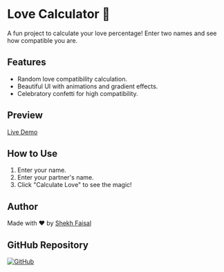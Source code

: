 # Love Calculator 💖

A fun project to calculate your love percentage! Enter two names and see how compatible you are. 

## Features
- Random love compatibility calculation.
- Beautiful UI with animations and gradient effects.
- Celebratory confetti for high compatibility.

## Preview
[Live Demo](https://shekhfaisal2110.github.io/LoveCalculater/)

## How to Use
1. Enter your name.
2. Enter your partner's name.
3. Click "Calculate Love" to see the magic!

## Author
Made with ❤️ by [Shekh Faisal](https://github.com/shekhfaisal2110)

## GitHub Repository
[![GitHub](https://img.shields.io/badge/GitHub-Repository-blue?style=flat&logo=github)](https://github.com/shekhfaisal2110/LoveCalculater)
